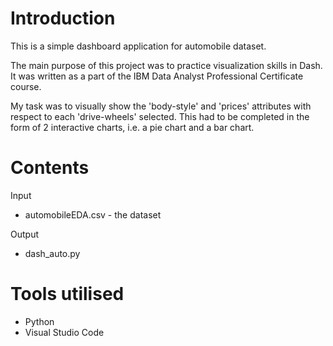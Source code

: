 # Introduction

This is a simple dashboard application for automobile dataset.

The main purpose of this project was to practice visualization skills in Dash. It was written as a part of the IBM Data Analyst Professional Certificate course.

My task was to visually show the 'body-style' and 'prices' attributes with respect to each 'drive-wheels' selected. This had to be completed in the form of 2 interactive charts, i.e. a pie chart and a bar chart.

# Contents

Input
- automobileEDA.csv - the dataset

Output
- dash_auto.py

# Tools utilised
- Python
- Visual Studio Code
